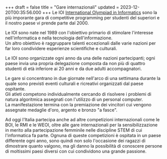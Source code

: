 +++
draft = false
title = "Gare internazionali"
updated = 2023-12-20T00:35:56.000
+++
Le IOI <a href="https://ioinformatics.org/">International Olympiad in Informatics</a> sono la più imporante gara di competitive programming 
per studenti del superiori e il nostro paese vi prende parte dal 2000.

Le IOI sono nate nel 1989 con l'obiettivo primario di stimolare l'interesse nell'informatica e nella tecnologia dell'informazione.<br/>Un altro obiettivo è raggruppare talenti eccezionali dalle varie nazioni per far loro condividere esperienze scientifiche e culturali.

Le IOI sono organizzate ogni anno da una delle nazioni partecipanti; ogni paese invia una propria delegazione composta da non più di quattro studenti di età inferiore ai 20 anni e da due adulti accompagnatori.

Le gare si concentrano in due giornate nell'arco di una settimana durante la quale sono previsti eventi culturali e ricreativi organizzati dal paese ospitante.<br/>Gli atleti competono individualmente cercando di risolvere i problemi di natura algoritmica assegnati con l'utilizzo di un personal computer.<br/>La manifestazione termina con la premiazione dei vincitori cui vengono assegnate medaglie d'oro, argento e bronzo "a fasce".
 
Ad oggi l'Italia partecipa anche ad altre competizioni internazionali come le BOI, le RMI e le WEOI, oltre alle gare 
internazionali per la sensibilizzazione in merito alla partecipazione femminile nelle 
discipline STEM di cui l'informatica fa parte. Ognuna di queste competizioni è ospitata in un paese differente ogni anno, 
sono quindi non solo l'occasione dei ragazzi di dimostrare quanto valgono, ma gli danno la possibilità di conoscere 
persone di moltissimi paesi diversi con cui condividono una grande passione.

